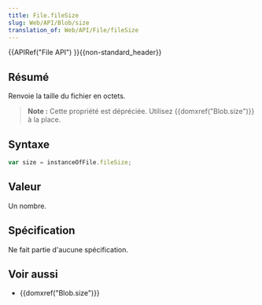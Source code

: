 ```yaml
---
title: File.fileSize
slug: Web/API/Blob/size
translation_of: Web/API/File/fileSize
---
```


{{APIRef("File API") }}{{non-standard_header}}

## Résumé

Renvoie la taille du fichier en octets.

> **Note :** Cette propriété est dépréciée. Utilisez {{domxref("Blob.size")}} à la place.

## Syntaxe

```js
var size = instanceOfFile.fileSize;
```

## Valeur

Un nombre.

## Spécification

Ne fait partie d'aucune spécification.

## Voir aussi

- {{domxref("Blob.size")}}
